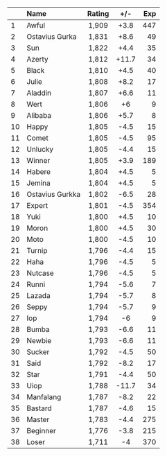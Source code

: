 | |Name|Rating|+/-|Exp|
|-|:---|:----:|:-:|--:|
|1|Awful|1,909|+3.8|447|
|2|Ostavius Gurka|1,831|+8.6|49|
|3|Sun|1,822|+4.4|35|
|4|Azerty|1,812|+11.7|34|
|5|Black|1,810|+4.5|40|
|6|Julie|1,808|+8.2|17|
|7|Aladdin|1,807|+6.6|11|
|8|Wert|1,806|+6|9|
|9|Alibaba|1,806|+5.7|8|
|10|Happy|1,805|-4.5|15|
|11|Comet|1,805|-4.5|95|
|12|Unlucky|1,805|-4.4|15|
|13|Winner|1,805|+3.9|189|
|14|Habere|1,804|+4.5|5|
|15|Jemina|1,804|+4.5|5|
|16|Ostavius Gurkka|1,802|-6.5|28|
|17|Expert|1,801|-4.5|354|
|18|Yuki|1,800|+4.5|10|
|19|Moron|1,800|+4.5|30|
|20|Moto|1,800|-4.5|10|
|21|Turnip|1,796|-4.4|15|
|22|Haha|1,796|-4.5|5|
|23|Nutcase|1,796|-4.5|5|
|24|Runni|1,794|-5.6|7|
|25|Lazada|1,794|-5.7|8|
|26|Seppy|1,794|-5.7|9|
|27|Iop|1,794|-6|9|
|28|Bumba|1,793|-6.6|11|
|29|Newbie|1,793|-6.6|11|
|30|Sucker|1,792|-4.5|50|
|31|Said|1,792|-8.2|17|
|32|Star|1,791|-4.4|50|
|33|Uiop|1,788|-11.7|34|
|34|Manfalang|1,787|-8.2|22|
|35|Bastard|1,787|-4.6|15|
|36|Master|1,783|-4.4|275|
|37|Beginner|1,776|-3.8|215|
|38|Loser|1,711|-4|370|
